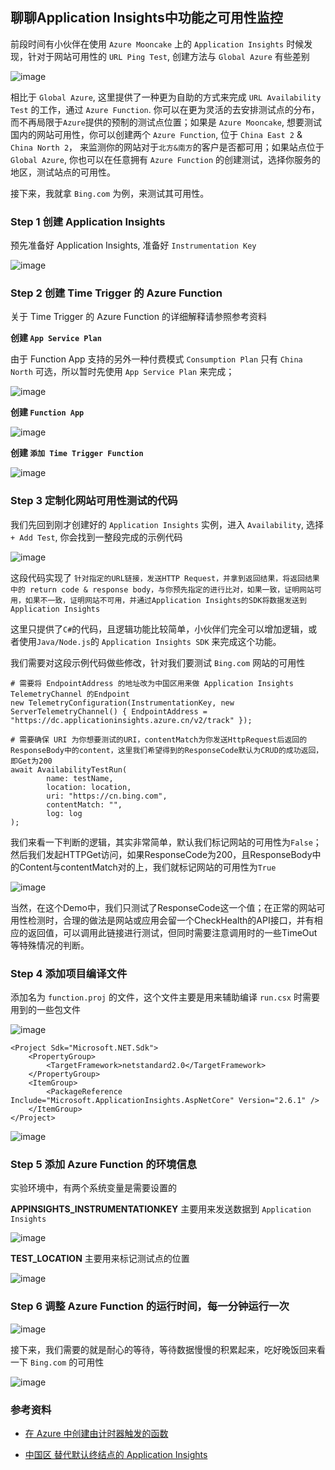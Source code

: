 
## 聊聊Application Insights中功能之可用性监控

前段时间有小伙伴在使用 `Azure Mooncake` 上的 `Application Insights` 时候发现，针对于网站可用性的 `URL Ping Test`, 创建方法与 `Global Azure` 有些差别

![image](./images/190904/090401.png)

相比于 `Global Azure`, 这里提供了一种更为自助的方式来完成 `URL Availability Test` 的工作，通过 `Azure Function`. 你可以在更为灵活的去安排测试点的分布，而不再局限于`Azure`提供的预制的测试点位置；如果是 `Azure Mooncake`, 想要测试国内的网站可用性，你可以创建两个 `Azure Function`, 位于 `China East 2` & `China North 2`， 来监测你的网站对于`北方&南方`的客户是否都可用；如果站点位于 `Global Azure`, 你也可以在任意拥有 `Azure Function` 的创建测试，选择你服务的地区，测试站点的可用性。

接下来，我就拿 `Bing.com` 为例，来测试其可用性。

### Step 1 创建 Application Insights

预先准备好 Application Insights, 准备好 `Instrumentation Key`

![image](./images/190904/090402.png)

### Step 2 创建 Time Trigger 的 Azure Function

关于 Time Trigger 的 Azure Function 的详细解释请参照参考资料

__**创建 `App Service Plan`**__

由于 Function App 支持的另外一种付费模式 `Consumption Plan` 只有 `China North` 可选，所以暂时先使用 `App Service Plan` 来完成；

![image](./images/190904/090403.png)

__**创建 `Function App`**__

![image](./images/190904/090404.png)

__**创建 `添加 Time Trigger Function`**__

![image](./images/190904/090405.png)

### Step 3 定制化网站可用性测试的代码

我们先回到刚才创建好的 `Application Insights` 实例，进入 `Availability`, 选择 `+ Add Test`, 你会找到一整段完成的示例代码

![image](./images/190904/090406.png)

这段代码实现了 `针对指定的URL链接，发送HTTP Request，并拿到返回结果，将返回结果中的 return code & response body，与你预先指定的进行比对，如果一致，证明网站可用，如果不一致，证明网站不可用，并通过Application Insights的SDK将数据发送到Application Insights`

这里只提供了`C#`的代码，且逻辑功能比较简单，小伙伴们完全可以增加逻辑，或者使用`Java/Node.js`的 `Application Insights SDK` 来完成这个功能。

我们需要对这段示例代码做些修改，针对我们要测试 `Bing.com` 网站的可用性

```
# 需要将 EndpointAddress 的地址改为中国区用来做 Application Insights TelemetryChannel 的Endpoint
new TelemetryConfiguration(InstrumentationKey, new ServerTelemetryChannel() { EndpointAddress = "https://dc.applicationinsights.azure.cn/v2/track" });
```

```
# 需要确保 URI 为你想要测试的URI，contentMatch为你发送HttpRequest后返回的ResponseBody中的content，这里我们希望得到的ResponseCode默认为CRUD的成功返回，即Get为200
await AvailabilityTestRun(
        name: testName,
        location: location,
        uri: "https://cn.bing.com",
        contentMatch: "",
        log: log
);
```

我们来看一下判断的逻辑，其实非常简单，默认我们标记网站的可用性为`False`；然后我们发起HTTPGet访问，如果ResponseCode为200，且ResponseBody中的Content与contentMatch对的上，我们就标记网站的可用性为`True`

![image](./images/190904/090407.png)

当然，在这个Demo中，我们只测试了ResponseCode这一个值；在正常的网站可用性检测时，合理的做法是网站或应用会留一个CheckHealth的API接口，并有相应的返回值，可以调用此链接进行测试，但同时需要注意调用时的一些TimeOut等特殊情况的判断。

### Step 4 添加项目编译文件

添加名为 `function.proj` 的文件，这个文件主要是用来辅助编译 `run.csx` 时需要用到的一些包文件

![image](./images/190904/090408.png)

```
<Project Sdk="Microsoft.NET.Sdk">
    <PropertyGroup>
        <TargetFramework>netstandard2.0</TargetFramework>
    </PropertyGroup>
    <ItemGroup>
        <PackageReference Include="Microsoft.ApplicationInsights.AspNetCore" Version="2.6.1" />
    </ItemGroup>
</Project>
```

![image](./images/190904/090409.png)

### Step 5 添加 Azure Function 的环境信息

实验环境中，有两个系统变量是需要设置的

__**APPINSIGHTS_INSTRUMENTATIONKEY**__ 主要用来发送数据到 `Application Insights`

![image](./images/190904/090410.png)

__**TEST_LOCATION**__ 主要用来标记测试点的位置

![image](./images/190904/090411.png)

### Step 6 调整 Azure Function 的运行时间，每一分钟运行一次

![image](./images/190904/090412.png)

接下来，我们需要的就是耐心的等待，等待数据慢慢的积累起来，吃好晚饭回来看一下 `Bing.com` 的可用性

![image](./images/190904/090413.png)

### 参考资料

- [在 Azure 中创建由计时器触发的函数](https://docs.azure.cn/zh-cn/azure-functions/functions-create-scheduled-function)

- [中国区 替代默认终结点的 Application Insights](https://docs.azure.cn/zh-cn/azure-monitor/app/custom-endpoints)